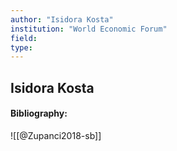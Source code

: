 ```yaml
---
author: "Isidora Kosta"
institution: "World Economic Forum"
field:
type:
---
```


## Isidora Kosta
#### Bibliography:

![[@Zupanci2018-sb]]